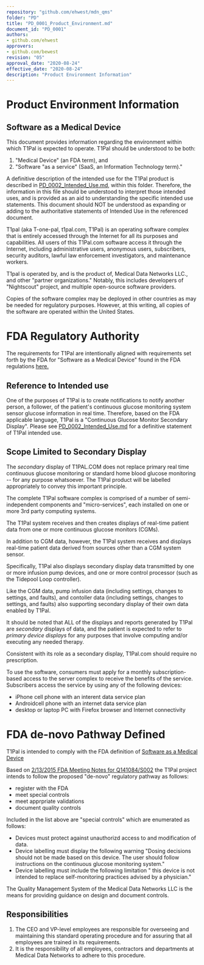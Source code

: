 ```yaml
---
repository: "github.com/ehwest/mdn_qms"
folder: "PD"
title: "PD_0001_Product_Environment.md"
document_id: "PD_0001"
authors:
- github.com/ehwest
approvers:
- github.com/bewest
revision: "05"
approval_date: "2020-08-24"
effective_date: "2020-08-24"
description: "Product Environment Information"
---
```



# Product Environment Information

## Software as a Medical Device
This document provides information regarding the environment within which T1Pal is expected to operate.
T1Pal should be understood to be both:

 1. "Medical Device" (an FDA term), and 
 2. "Software "as a service" (SaaS, an Information Technology term)."

A definitive description of the intended use for the T1Pal product is described in 
[PD_0002_Intended_Use.md](https://github.com/ehwest/mdn_qms/blob/master/PD_Product_Definition/PD_0002_Intended_Use.md), within this folder.
Therefore, the information in this file should be understood to interpret those intended uses, and is provided as an aid to understanding the specific intended use statements.
This document should NOT be understood as expanding or adding to the authoritative statements of Intended Use in the referenced document.

T1pal (aka T-one-pal, t1pal.com, T1Pal) is an operating software complex that is entirely
accessed through the Internet for all its purposes and capabilities.  All users of this T1Pal.com software access it 
through the Internet, including administrative users, anonymous users, subscribers, 
security auditors, lawful law enforcement investigators, and maintenance
workers.

T1pal is operated by, and is the product of, Medical Data Networks LLC., and other "partner organizations."
Notably, this includes developers of "Nightscout" project, and multiple open-source software providers.

Copies of the software complex may be deployed in other countries as may
be needed for regulatory purposes.  However, at this writing, all copies
of the software are operated within the United States.

# FDA Regulatory Authority
The requirements for T1Pal are intentionally aligned with requirements set forth by the FDA for
"Software as a Medical Device" found in the FDA regulations
[here.](https://www.accessdata.fda.gov/scripts/cdrh/cfdocs/cfpcd/classification.cfm?id=668)

## Reference to Intended use
One of the purposes of T1Pal is to create notifications to notify another person, a follower, 
of the patient's continuous glucose monitoring system sensor glucose information in real time. 
Therefore, based on the FDA applicable language, T1Pal is a "Continuous Glucose Monitor Secondary Display".
Please see [PD_0002_Intended_Use.md](https://github.com/ehwest/mdn_qms/blob/master/PD_Product_Definition/PD_0002_Intended_Use.md) for a definitive 
statement of T1Pal intended use.

## Scope Limited to Secondary Display
The *secondary* 
display of T1PAL.COM does not replace primary real time continuous glucose monitoring or standard 
home blood glucose monitoring -- for any purpose whatsoever.
The T1Pal product will be labelled appropriately to convey this important principle.

The complete T1Pal software complex is comprised of a number of semi-independent 
components and "micro-services", each installed on 
one or more 3rd party computing systems.

The T1Pal system receives and then creates displays 
of real-time patient data from one or more continuous glucose monitors (CGMs).

In addition to CGM data, however, 
the T1Pal system receives and displays real-time patient data derived from sources other
than a CGM system sensor. 

Specifically, T1Pal also displays secondary display data transmitted by one or more
infusion pump devices, and one or more control processor
(such as the Tidepool Loop controller).

Like the CGM data, pump infusion data (including settings, changes to settings, and faults), and
contoller data (including settings, changes to settings, and faults) also supporting secondary
display of their own data enabled by T1Pal.

It should be noted that ALL of the displays and reports generated by T1Pal are *secondary* displays
of data, and the patient is expected to refer to *primary device displays* for any purposes that involve
computing and/or executing any needed therapy.

Consistent with its role as a secondary display, T1Pal.com should require no prescription.

To use the software, consumers must apply for a monthly subscription-based
access to the server complex to receive the benefits of the service.
Subscribers access the service by using any of the following devices:
 + iPhone cell phone with an interent data service plan
 + Androidcell phone with an internet  data service plan
 + desktop or laptop PC with Firefox browser and Internet connectivity

# FDA de-novo Pathway Defined
T1Pal is intended to comply with the FDA definition of 
[Software as a Medical Device](https://www.fda.gov/media/119722/download)

Based on [2/13/2015 FDA Meeting Notes for Q141084/S002](https://github.com/ehwest/mdn_qms/blob/master/RM_Reference_Materials/minutes-pdfjam.pdf) the T1Pal project intends to follow the proposed "de-novo" regulatory pathway as follows:

  + register with the FDA
  + meet special controls
  + meet apprpriate validations
  + document quality controls
  
  Included in the list above are "special controls" which are enumerated as follows:
  
   + Devices must protect against unauthorizd access to and modification of data.
   + Device labelling must display the following warning "Dosing decisions should not be made based on this device.  The user should follow instructions on the continuous glucose monitoring system."
   + Device labelling must include the following limitation " this device is not intended to replace self-monitoring practices advised by a physician."
   
   The Quality Management System of the Medical Data Networks LLC is the means for providing guidance on design and document controls.
  
## Responsibilities

 1. The CEO and VP-level employees are responsible for overseeing and maintaining this standard operating procedure and for assuring that all employees are trained in its requirements.
 2. It is the responsibility of all employees, contractors and departments at Medical Data Networks to adhere to this procedure.

